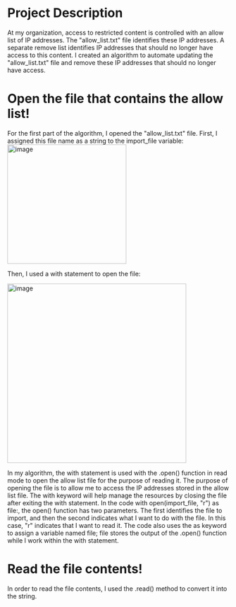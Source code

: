 <h1> Project Description </h1>
  At my organization, access to restricted content is controlled with an allow list of IP addresses. The "allow_list.txt" file identifies these IP addresses. A separate remove list identifies IP addresses that should no longer have access to this content. I created an algorithm to automate updating the "allow_list.txt" file and remove these IP addresses that should no longer have access.

<h1> Open the file that contains the allow list!</h1>
For the first part of the algorithm, I opened the "allow_list.txt" file. First, I assigned this file name as a string to the import_file variable:
<img width="270" alt="image" src="https://github.com/AnnaleaLayton/Python-Algorithm/assets/133062663/290ae109-4e0f-4921-8117-a37a3483472f">

Then, I used a with statement to open the file:

<img width="406" alt="image" src="https://github.com/AnnaleaLayton/Python-Algorithm/assets/133062663/ca1b51e3-52df-4886-a612-f63acafa62a7">

In my algorithm, the with statement is used with the .open() function in read mode to open the allow list file for the purpose of reading it. The purpose of opening the file is to allow me to access the IP addresses stored in the allow list file. The with keyword will help manage the resources by closing the file after exiting the with statement. In the code with open(import_file, "r") as file:, the open() function has two parameters. The first identifies the file to import, and then the second indicates what I want to do with the file. In this case, "r" indicates that I want to read it. The code also uses the as keyword to assign a variable named file; file stores the output of the .open() function while I work within the with statement.


<h1> Read the file contents!</h1>
In order to read the file contents, I used the .read() method to convert it into the string.
